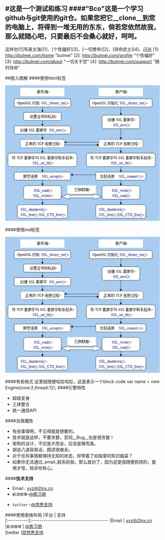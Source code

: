 
#这是一个测试和练习
####"Bco"这是一个学习github与git使用的git仓。如果您把它__clone__到您的电脑上，将得到一堆无用的东东，倘若您依然故我，那么就随心吧，只要最后不会桑心就好，呵呵。
-----------------------------
这样也行[布美文海][1]、[个性偏好][3]、[一切使命][2]、[待命武士][4]、<a href="http://bulmei.net/" title="闪光" target="_blank">闪光</a>
[1]: http://bulmei.com/home "bulmei"
[2]: http://bulmei.com/profile "个性偏好"
[3]: http://bulmei.com/about "一切关于您"
[4]: http://bulmei.com/support "随时待命"

##嵌入图解
####使用html标签

<img src="443.jpg"></img>

####使用md标签

![443](443.jpg)

####有些格式
    这里就随便哈拉哈拉，这是表示一个block code
    var name = new Engine(core:2,thread:12);
####引擎特性
- 超级变身
- 三体整合
- 统一通信API

####另类魔性
* 有些事情啊，不见得就是想要的。
* 技术就是这样，不要贪婪，否则__Bug__也是很贪婪！
* 架构的设计，不应是大而全，应该是够而美。
* 胡说八道容易话，圆谎很难全。
* 对于任何事情都保持无知的状态，却带着了如指掌的知识脑袋？
* 如果你无法通过_email_联系到我，那么就对了，因为这是我随便抓挠的，能用才怪，除非你有心。

####__技术支持__
- Email      _:_ <xyz@2lnx.cn>
- `新浪微博`__-__[@练习册](https://weibo.com/11111111)
* `twitter` __-__[@悠秀支持](https://twitter.com/0000000)

####使用表格布局
|平台        |     支持                               
|:----------:|:---------------------------------------
|Email       | <xyz@2lnx.cn>                          
|`新浪微博`  | [@练习册](https://weibo.com/23232323)  
|twitter     |[@悠秀支持](https://twitter.com/0000000)

